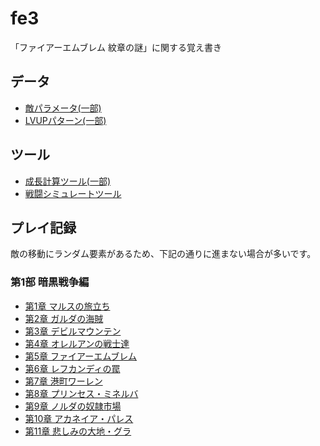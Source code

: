# fe3
「ファイアーエムブレム 紋章の謎」に関する覚え書き

## データ

* [敵パラメータ(一部)](data/enemy.md)
* [LVUPパターン(一部)](data/lvup.md)

## ツール

* [成長計算ツール(一部)](tools/grow-tool.js)
* [戦闘シミュレートツール](tools/battle-tool.js)

## プレイ記録

敵の移動にランダム要素があるため、下記の通りに進まない場合が多いです。

### 第1部 暗黒戦争編

* [第1章 マルスの旅立ち](logs/1-1.md)
* [第2章 ガルダの海賊](logs/1-2.md)
* [第3章 デビルマウンテン](logs/1-3.md)
* [第4章 オレルアンの戦士達](logs/1-4.md)
* [第5章 ファイアーエムブレム](logs/1-5.md)
* [第6章 レフカンディの罠](logs/1-6.md)
* [第7章 港町ワーレン](logs/1-7.md)
* [第8章 プリンセス・ミネルバ](logs/1-8.md)
* [第9章 ノルダの奴隷市場](logs/1-9.md)
* [第10章 アカネイア・パレス](logs/1-10.md)
* [第11章 悲しみの大地・グラ](logs/1-11.md)
